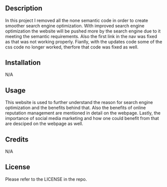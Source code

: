 # <Horiseon-Semantic-Repository>

## Description
In this project I removed all the none semantic code in order to create smoother search engine optimization.  With improved search engine optimization the website will be pushed more by the search engine due to it meeting the semantic requirements.  Also the first link in the nav was fixed as that was not working properly.  Fianlly, with the updates code some of the css code no longer worked, therfore that code was fixed as well. 


## Installation
N/A

## Usage
This website is used to further understand the reason for search engine optimization and the benefits behind that.  Also the benefits of online reputation management are mentioned in detail on the webpage.  Lastly, the importance of social media marketing and how one could benefit from that are desciped on the webpage as well.

## Credits
N/A

## License
Please refer to the LICENSE in the repo.